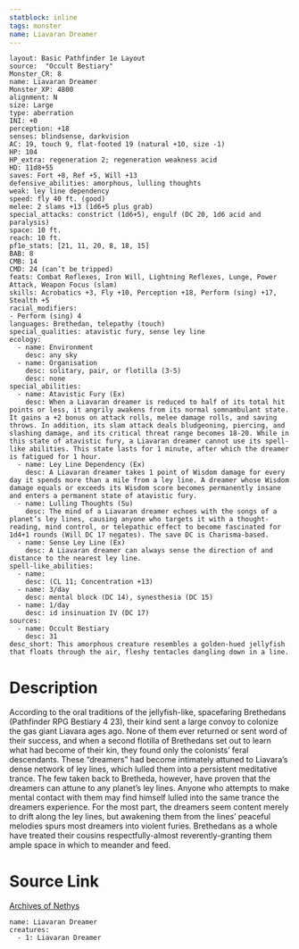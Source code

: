```yaml
---
statblock: inline
tags: monster
name: Liavaran Dreamer
---
```

```statblock
layout: Basic Pathfinder 1e Layout
source:  "Occult Bestiary"
Monster_CR: 8
name: Liavaran Dreamer
Monster_XP: 4800
alignment: N
size: Large
type: aberration
INI: +0
perception: +18
senses: blindsense, darkvision
AC: 19, touch 9, flat-footed 19 (natural +10, size -1)
HP: 104
HP_extra: regeneration 2; regeneration weakness acid
HD: 11d8+55
saves: Fort +8, Ref +5, Will +13
defensive_abilities: amorphous, lulling thoughts
weak: ley line dependency
speed: fly 40 ft. (good)
melee: 2 slams +13 (1d6+5 plus grab)
special_attacks: constrict (1d6+5), engulf (DC 20, 1d6 acid and paralysis)
space: 10 ft.
reach: 10 ft.
pf1e_stats: [21, 11, 20, 8, 18, 15]
BAB: 8
CMB: 14
CMD: 24 (can’t be tripped)
feats: Combat Reflexes, Iron Will, Lightning Reflexes, Lunge, Power Attack, Weapon Focus (slam)
skills: Acrobatics +3, Fly +10, Perception +18, Perform (sing) +17, Stealth +5
racial_modifiers:
- Perform (sing) 4
languages: Brethedan, telepathy (touch)
special_qualities: atavistic fury, sense ley line
ecology:
  - name: Environment
    desc: any sky
  - name: Organisation
    desc: solitary, pair, or flotilla (3-5)
    desc: none
special_abilities:
  - name: Atavistic Fury (Ex)
    desc: When a Liavaran dreamer is reduced to half of its total hit points or less, it angrily awakens from its normal somnambulant state. It gains a +2 bonus on attack rolls, melee damage rolls, and saving throws. In addition, its slam attack deals bludgeoning, piercing, and slashing damage, and its critical threat range becomes 18-20. While in this state of atavistic fury, a Liavaran dreamer cannot use its spell-like abilities. This state lasts for 1 minute, after which the dreamer is fatigued for 1 hour.
  - name: Ley Line Dependency (Ex)
    desc: A Liavaran dreamer takes 1 point of Wisdom damage for every day it spends more than a mile from a ley line. A dreamer whose Wisdom damage equals or exceeds its Wisdom score becomes permanently insane and enters a permanent state of atavistic fury.
  - name: Lulling Thoughts (Su)
    desc: The mind of a Liavaran dreamer echoes with the songs of a planet’s ley lines, causing anyone who targets it with a thought-reading, mind control, or telepathic effect to become fascinated for 1d4+1 rounds (Will DC 17 negates). The save DC is Charisma-based.
  - name: Sense Ley Line (Ex)
    desc: A Liavaran dreamer can always sense the direction of and distance to the nearest ley line.
spell-like_abilities:
  - name:
    desc: (CL 11; Concentration +13)
  - name: 3/day
    desc: mental block (DC 14), synesthesia (DC 15)
  - name: 1/day
    desc: id insinuation IV (DC 17)
sources:
  - name: Occult Bestiary
    desc: 31
desc_short: This amorphous creature resembles a golden-hued jellyfish that floats through the air, fleshy tentacles dangling down in a line.
```
# Description
According to the oral traditions of the jellyfish-like, spacefaring Brethedans (Pathfinder RPG Bestiary 4 23), their kind sent a large convoy to colonize the gas giant Liavara ages ago. None of them ever returned or sent word of their success, and when a second flotilla of Brethedans set out to learn what had become of their kin, they found only the colonists’ feral descendants. These “dreamers” had become intimately attuned to Liavara’s dense network of ley lines, which lulled them into a persistent meditative trance. The few taken back to Bretheda, however, have proven that the dreamers can attune to any planet’s ley lines. Anyone who attempts to make mental contact with them may find himself lulled into the same trance the dreamers experience. For the most part, the dreamers seem content merely to drift along the ley lines, but awakening them from the lines’ peaceful melodies spurs most dreamers into violent furies. Brethedans as a whole have treated their cousins respectfully-almost reverently-granting them ample space in which to meander and feed.
# Source Link
[Archives of Nethys](https://aonprd.com/MonsterDisplay.aspx?ItemName=Liavaran%20Dreamer)
```encounter-table
name: Liavaran Dreamer
creatures:
  - 1: Liavaran Dreamer
```
